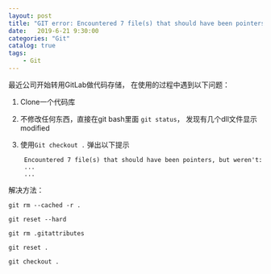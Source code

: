 ```yaml
---                
layout: post                
title: "GIT error: Encountered 7 file(s) that should have been pointers, but weren't"                
date:   2019-6-21 9:30:00                 
categories: "Git"                
catalog: true                
tags:                 
    - Git                
---      
```

  
最近公司开始转用GitLab做代码存储， 在使用的过程中遇到以下问题：
1. Clone一个代码库
2. 不修改任何东西，直接在git bash里面 `git status`， 发现有几个dll文件显示modified
3. 使用`Git checkout .` 弹出以下提示

        Encountered 7 file(s) that should have been pointers, but weren't:  
        ...  
        ...  

解决方法：

    git rm --cached -r .

    git reset --hard

    git rm .gitattributes

    git reset .

    git checkout .